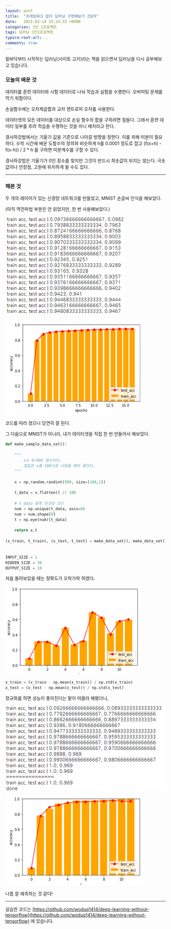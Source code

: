 ```yaml
---
layout: post
title:  "프레임워크 없이 딥러닝 구현해보기 2일차"
date:   2021-03-14 15:24:33 +0900
categories: 1인_1프로젝트
tags: 딥러닝 1인1프로젝트
typora-root-url: ..
comments: true
---
```


밑바닥부터 시작하는 딥러닝(사이토 고키)라는 책을 읽으면서 딥러닝을 다시 공부해보고 있습니다. 



### 오늘의 배운 것

데이터를 훈련 데이터와 시험 데이터로 나눠 학습과 실험을 수행한다. 오버피팅 문제를 막기 위함이다. 

손실함수에는 오차제곱합과 교차 엔트로피 오차를 사용한다.

데이터셋의 모든 데이터를 대상으로 손실 함수의 합을 구하려면 힘들다. 그래서 훈련 데이터 일부를 추려 학습을 수행하는 것을 미니 배치라고 한다.

경사하강법에서는 기울기 값을 기준으로 나아갈 방향을 정한다. 이를 위해 미분이 필요하다. 수학 시간에 배운 도함수의 정의와 비슷하게 h를 0.0001 정도로 잡고 (f(x+h) - f(x-h)) / 2 * h 를 구하면 미분계수를 구할 수 있다. 

경사하강법은 기울기가 0인 장소를 찾지만 그것이 반드시 최솟값이 되지는 않는다. 극솟값이나 안장점, 고원에 위치하게 될 수도 있다.



------

### 해본 것



두 개의 레이어가 있는 신경망 네트워크를 만들었고, MNIST 손글씨 인식을 해보았다.

(아직 역전파법 부분은 안 읽었지만, 한 번 사용해보았다.)

![1](/assets/images/post/20210314/1.png)

![2](/assets/images/post/20210314/2.png)

코드를 따라 쳤으니 당연히 잘 된다.

그 다음으로 MNIST가 아니라, 내가 데이터셋을 직접 한 번 만들어서 해보았다.

```python
def make_sample_data_set():
    
    """
        x는 0~999 정수이다.
        정답은 x를 100으로 나눴을 때의 몫이다.
    """
    
    x = np.random.randint(999, size=(100,1))

    t_data = x.flatten() // 100
    
    # t_data 원핫 인코딩 코드
    num = np.unique(t_data, axis=0)
    num = num.shape[0]
    t = np.eye(num)[t_data] 
    
    return x,t

(x_train, t_train), (x_test, t_test) = make_data_set(), make_data_set()


INPUT_SIZE = 1
HIDDEN_SIZE = 30
OUTPUT_SIZE = 10
```

처음 돌려보았을 때는 정확도가 오락가락 하였다.

![5](/assets/images/post/20210314/5.png)

```python
x_train = (x_train - np.mean(x_train)) / np.std(x_train)
x_test = (x_test - np.mean(x_test)) / np.std(x_test)
```

정규화를 하면 성능이 좋아진다는 말이 떠올라 해봤더니,

![3](/assets/images/post/20210314/3.png)

![4](/assets/images/post/20210314/4.png)

나름 잘 예측하는 것 같다!



------

실습한 코드는 [https://github.com/woduq1414/deep-learning-without-tensorflow](https://github.com/woduq1414/deep-learning-without-tensorflow) 에 있습니다.

